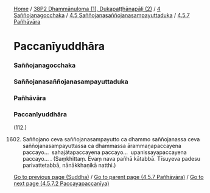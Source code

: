 
[Home](/) / [38P2 Dhammānuloma (1), Dukapaṭṭhānapāḷi (2)](../../../../38P2.md) / [4 Saññojanagocchaka](../../../4.md) / [4.5 Saññojanasaññojanasampayuttaduka](../../4.5.md) / [4.5.7 Pañhāvāra](../4.5.7.md)

# Paccanīyuddhāra

### Saññojanagocchaka

### Saññojanasaññojanasampayuttaduka

### Pañhāvāra

### Paccanīyuddhāra

(112.)

1602. Saññojano ceva saññojanasampayutto ca dhammo saññojanassa ceva saññojanasampayuttassa ca dhammassa ārammaṇapaccayena paccayo…  sahajātapaccayena paccayo…  upanissayapaccayena paccayo… . (Saṃkhittaṃ. Evaṃ nava pañhā kātabbā. Tīsuyeva padesu parivattetabbā, nānākkhaṇikā natthi.)

[Go to previous page (Suddha)](4.5.7.1/4.5.7.1.2/Suddha.md) / [Go to parent page (4.5.7 Pañhāvāra)](../4.5.7.md) / [Go to next page (4.5.7.2 Paccayapaccanīya)](4.5.7.2.md)


